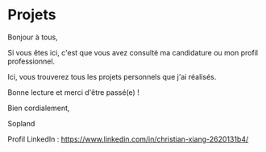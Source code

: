 # Projets

Bonjour à tous,

Si vous êtes ici, c'est que vous avez consulté ma candidature ou mon profil professionnel.

Ici, vous trouverez tous les projets personnels que j'ai réalisés. 



Bonne lecture et merci d'être passé(e) !

Bien cordialement,

Sopland



Profil LinkedIn : https://www.linkedin.com/in/christian-xiang-2620131b4/
